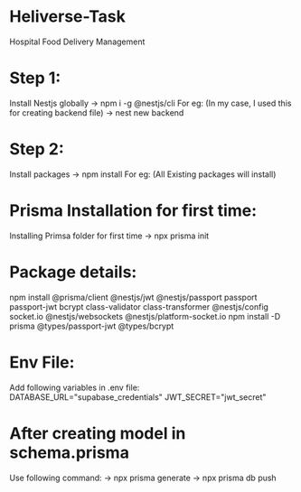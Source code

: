 # Heliverse-Task

Hospital Food Delivery Management

# Step 1:

Install Nestjs globally -> npm i -g @nestjs/cli
For eg: (In my case, I used this for creating backend file) -> nest new backend

# Step 2:

Install packages -> npm install
For eg: (All Existing packages will install)

# Prisma Installation for first time:

Installing Primsa folder for first time -> npx prisma init

# Package details:

npm install @prisma/client @nestjs/jwt @nestjs/passport passport passport-jwt bcrypt class-validator class-transformer @nestjs/config socket.io @nestjs/websockets @nestjs/platform-socket.io
npm install -D prisma @types/passport-jwt @types/bcrypt

# Env File:

Add following variables in .env file:
DATABASE_URL="supabase_credentials"
JWT_SECRET="jwt_secret"

# After creating model in schema.prisma

Use following command:
-> npx prisma generate
-> npx prisma db push
